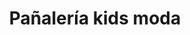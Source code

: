 ---
title: "Pañalería kids moda"
url: /moniquira/panaleria-kids-moda/
shop: artículos para bebés
---